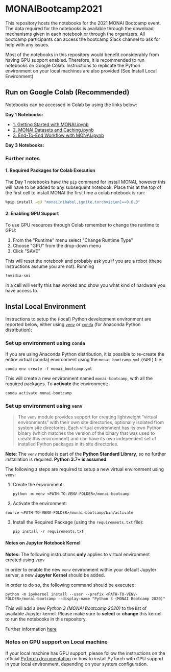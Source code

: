 # MONAIBootcamp2021
This repository hosts the notebooks for the 2021 MONAI Bootcamp event. The data required for the notebooks is available through the download mechanisms given in each notebook or through the organizers. All bootcamp participants can access the bootcamp Slack channel to ask for help with any issues.

Most of the notebooks in this repository would benefit considerably from having GPU support enabled. Therefore, it is recommended to run notebooks on Google Colab. Instructions to replicate the Python environment on your local machines are also provided (See Install Local Environment)

## Run on Google Colab (Recommended)

Notebooks can be accessed in Colab by using the links below:

**Day 1 Notebooks:**

* <a href="https://colab.research.google.com/github/Project-MONAI/MONAIBootcamp2021/blob/master/day1/1. Getting Started with MONAI.ipynb">1. Getting Started with MONAI.ipynb</a>
* <a href="https://colab.research.google.com/github/Project-MONAI/MONAIBootcamp2021/blob/master/day1/2. MONAI Datasets and Caching.ipynb">2. MONAI Datasets and Caching.ipynb</a>
* <a href="https://colab.research.google.com/github/Project-MONAI/MONAIBootcamp2021/blob/master/day1/3. End-To-End Workflow with MONAI.ipynb">3. End-To-End Workflow with MONAI.ipynb</a>

**Day 3 Notebooks:**

### Further notes

#### 1. Required Packages for Colab Execution

The Day 1 notebooks have the `pip` command for install MONAI, however this will have to be added to any subsequent notebook.
Place this at the top of the first cell to install MONAI the first time a colab notebook is run:

```bash
%pip install -qU "monai[nibabel,ignite,torchvision]==0.6.0"
```

#### 2. Enabling GPU Support

To use GPU resources through Colab remember to change the runtime to GPU:

1. From the "Runtime" menu select "Change Runtime Type"
2. Choose "GPU" from the drop-down menu
3. Click "SAVE"

This will reset the notebook and probably ask you if you are a robot (these instructions assume you are not).
Running

```shell
!nvidia-smi
```

in a cell will verify this has worked and show you what kind of hardware you have access to.

## Instal Local Environment

Instructions to setup the (local) Python development environment are reported below, either using [`venv`](#venv) or [`conda`](#conda) (for Anaconda Python distribution):

<a name="conda"></a>

### Set up environment using ``conda`` 

If you are using Anaconda Python distribution, it is possible to re-create the entire virtual (conda) environment using the `monai_bootcamp.yml` (`YAML`) file:

```shell
conda env create -f monai_bootcamp.yml
```

This will create a new environment named `monai-bootcamp`, with all the required packages.
To **activate** the environment:

```shell
conda activate monai-bootcamp
```

<a name="venv"></a>

### Set up environment using `venv` 

>The `venv` module provides support for creating lightweight “virtual environments” with their own site directories,  optionally isolated from system site directories. Each virtual environment has its own Python binary (which matches the version of the binary that was used to create this environment) and can have its own independent set of installed Python packages in
>its site directories.

**Note**: The `venv` module is part of the **Python Standard Library**, so no further installation is required. **Python 3.7+ is assumed**.

The following **`3`** steps are required to setup a new virtual environment 
using `venv`:

1. Create the environment:

    ```shell
    python -m venv <PATH-TO-VENV-FOLDER>/monai-bootcamp
    ```

    

2. Activate the environment:

  ```shell
  source <PATH-TO-VENV-FOLDER>/monai-bootcamp/bin/activate
  ```

  

3. Install the Required Package (using the `requirements.txt` file):

    ```shell
    pip install -r requirements.txt
    ```
    

#### Notes on Jupyter Notebook Kernel

**Notes:** The following instructions **only** applies to virtual environment created using `venv`

In order to enable the new `venv` environment within your default Jupyter server, a new **Jupyter Kernel** should be added.

In order to do so, the following command should be executed:

```shell
python -m ipykernel install --user --prefix <PATH-TO-VENV-FOLDER>/monai-bootcamp --display-name "Python 3 (MONAI Bootcamp 2020)"
```

This will add a new _Python 3 (MONAI Bootcamp 2020)_ to the list of available Jupyter kernel. Please make sure to **select** or **change** this kernel to run the notebooks in this repository.

Further information [here](https://ipython.readthedocs.io/en/stable/install/kernel_install.html)

### Notes on GPU support on Local machine

If your local machine has GPU support, please follow the instructions on the official [PyTorch documentation](https://pytorch.org/get-started/locally/) on how to install PyTorch with GPU support in your local environment, depending on your system configuration.
